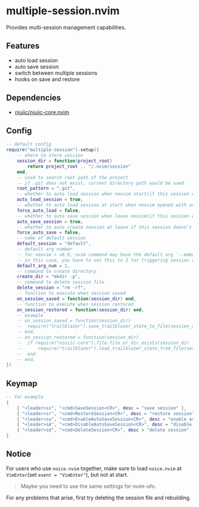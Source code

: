 # multiple-session.nvim

Provides multi-session management capabilities.

## Features

- auto load session
- auto save session
- switch between multiple sessions
- hooks on save and restore

## Dependencies

- [niuiic/niuiic-core.nvim](https://github.com/niuiic/niuiic-core.nvim)

## Config

```lua
-- default config
require("multiple-session").setup({
	-- where to store session
	session_dir = function(project_root)
		return project_root .. "/.nvim/session"
	end,
	-- used to search root path of the project
	-- if .git does not exist, current directory path would be used
	root_pattern = ".git",
	-- whether to auto load session when neovim start(if this session exists)
	auto_load_session = true,
	-- whether to auto load session at start when neovim opened with args
	force_auto_load = false,
	-- whether to auto save session when leave neovim(if this session exists)
	auto_save_session = true,
	-- whether to auto create session at leave if this session doesn't exist
	force_auto_save = false,
	-- name of default session
	default_session = "default",
	-- default arg number
	-- for neovim > v0.9, nvim command may have the default arg `--embed`
	-- in this case, you have to set this to 2 for triggering session restoration correctly on startup
	default_arg_num = 1,
	-- command to create directory
	create_dir = "mkdir -p",
	-- command to delete session file
	delete_session = "rm -rf",
	-- function to execute when session saved
	on_session_saved = function(session_dir) end,
	-- function to execute when session restored
	on_session_restored = function(session_dir) end,
	-- example
	-- on_session_saved = function(session_dir)
	-- 	require("trailblazer").save_trailblazer_state_to_file(session_dir .. "/" .. "trailBlazer")
	-- end,
	-- on_session_restored = function(session_dir)
	-- 	if require("niuiic-core").file.file_or_dir_exists(session_dir .. "/" .. "trailBlazer") then
	-- 		require("trailblazer").load_trailblazer_state_from_file(session_dir .. "/" .. "trailBlazer")
	-- 	end
	-- end,
})
```

## Keymap

```lua
-- for example
{
    { "<leader>ss", "<cmd>SaveSession<CR>", desc = "save session" },
    { "<leader>sr", "<cmd>RestoreSession<CR>", desc = "restore session" },
    { "<leader>sa", "<cmd>EnableAutoSaveSession<CR>", desc = "enable auto save session" },
    { "<leader>sA", "<cmd>DisableAutoSaveSession<CR>", desc = "disable auto save session" },
    { "<leader>sd", "<cmd>DeleteSession<CR>", desc = "delete session" },
}
```

## Notice

For users who use `noice.nvim` together, make sure to load `noice.nvim` at `VimEnter`(set `event = "VimEnter"`), but not at start.

> Maybe you need to use the same settings for nvim-ufo.

For any problems that arise, first try deleting the session file and rebuilding.
